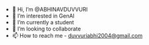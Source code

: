 - 👋 Hi, I’m @ABHINAVDUVVURI
- 👀 I’m interested in GenAI
- 🌱 I’m currently a student
- 💞️ I’m looking to collaborate
- 📫 How to reach me - duvvuriabhi2004@gmail.com
